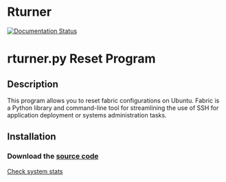 # Rturner
[![Documentation Status](https://readthedocs.org/projects/skarlotastro/badge/?version=latest)](https://skarlotastro.readthedocs.io/es/latest/?badge=latest)

# rturner.py Reset Program

## Description
This program allows you to reset fabric configurations on Ubuntu. Fabric is a Python library and command-line tool for streamlining the use of SSH for application deployment or systems administration tasks.

## Installation

### Download the [source code](https://github.com/skarlotastro/SkarlotAstro/blob/main/app/skarlotastro.sh)

[Check system stats](https://stats.uptimerobot.com/lMZ0kI1Y4w)
